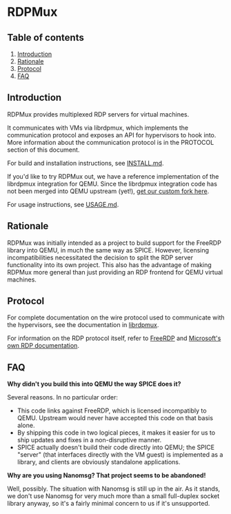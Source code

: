 # RDPMux

## Table of contents
1. [Introduction](#introduction)
2. [Rationale](#rationale)
3. [Protocol](#protocol)
4. [FAQ](#faq)

## Introduction
RDPMux provides multiplexed RDP servers for virtual machines. 

It communicates with VMs via librdpmux, which implements the communication protocol and exposes an API for hypervisors to hook into. More information about the communication protocol is in the PROTOCOL section of this document.

For build and installation instructions, see [INSTALL.md](./INSTALL.md).

If you'd like to try RDPMux out, we have a reference implementation of the librdpmux integration for QEMU. Since the librdpmux integration code has not been merged into QEMU upstream (yet!), [get our custom fork here](https://github.com/datto/qemu/tree/librdpmux-integration). 

For usage instructions, see [USAGE.md](./USAGE.md).

## Rationale

RDPMux was initially intended as a project to build support for the FreeRDP library into QEMU, in much the same way as SPICE. However, licensing incompatibilities necessitated the decision to split the RDP server functionality into its own project. This also has the advantage of making RDPMux more general than just providing an RDP frontend for QEMU virtual machines.

## Protocol
For complete documentation on the wire protocol used to communicate with the hypervisors, see the documentation in [librdpmux](https://github.com/datto/librdpmux).

For information on the RDP protocol itself, refer to [FreeRDP](https://github.com/freerdp/FreeRDP) and [Microsoft's own RDP documentation](https://msdn.microsoft.com/en-us/library/cc240445.aspx).

## FAQ

**Why didn't you build this into QEMU the way SPICE does it?**

Several reasons. In no particular order:
* This code links against FreeRDP, which is licensed incompatibly to QEMU. Upstream would never have accepted this code on that basis alone.
* By shipping this code in two logical pieces, it makes it easier for us to ship updates and fixes in a non-disruptive manner.
* SPICE actually doesn't build their code directly into QEMU; the SPICE "server" (that interfaces directly with the VM guest) is implemented as a library, and clients are obviously standalone applications.

**Why are you using Nanomsg? That project seems to be abandoned!**

Well, possibly. The situation with Nanomsg is still up in the air. As it stands, we don't use Nanomsg for very much more than a small full-duplex socket library anyway, so it's a fairly minimal concern to us if it's unsupported.
